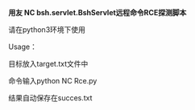 **用友 NC bsh.servlet.BshServlet远程命令RCE探测脚本**

请在python3环境下使用

Usage： 

目标放入target.txt文件中

命令输入python NC Rce.py




结果自动保存在succes.txt
